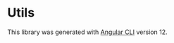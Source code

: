 # Utils

This library was generated with [Angular CLI](https://github.com/angular/angular-cli) version 12.
